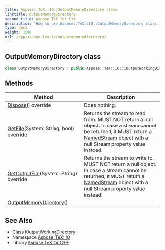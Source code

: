 ```yaml
---
title: Aspose::TeX::IO::OutputMemoryDirectory class
linktitle: OutputMemoryDirectory
second_title: Aspose.TeX for C++
description: 'How to use Aspose::TeX::IO::OutputMemoryDirectory class in C++.'
type: docs
weight: 1500
url: /cpp/aspose.tex.io/outputmemorydirectory/
---
```

## OutputMemoryDirectory class




```cpp
class OutputMemoryDirectory : public Aspose::TeX::IO::IOutputWorkingDirectory
```

## Methods

| Method | Description |
| --- | --- |
| [Dispose](./dispose/)() override | Does nothing. |
| [GetFile](./getfile/)(System::String, bool) override | Returns the stream to read from. MUST NOT return a null object. In case a stream cannot be returned, it MUST return a [NamedStream](../namedstream/) object with a null Stream property value instead. |
| [GetOutputFile](./getoutputfile/)(System::String) override | Returns the stream to write to. MUST NOT return a null object. In case a stream cannot be returned, it MUST return a [NamedStream](../namedstream/) object with a null Stream property value instead. |
| [OutputMemoryDirectory](./outputmemorydirectory/)() |  |
## See Also

* Class [IOutputWorkingDirectory](../ioutputworkingdirectory/)
* Namespace [Aspose::TeX::IO](../)
* Library [Aspose.TeX for C++](../../)
